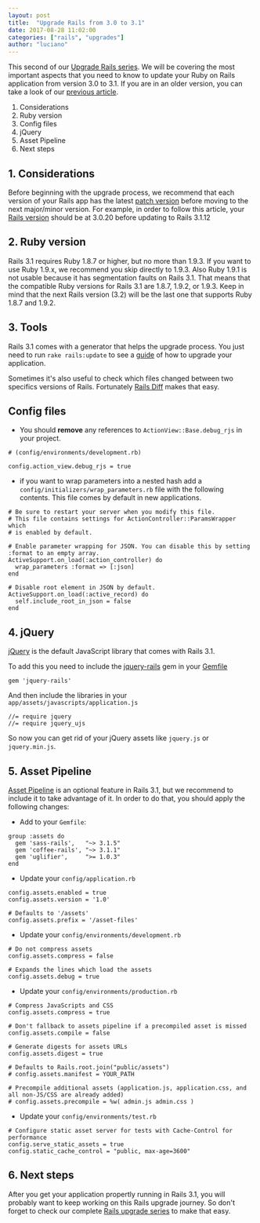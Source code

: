 ```yaml
---
layout: post
title:  "Upgrade Rails from 3.0 to 3.1"
date: 2017-08-28 11:02:00
categories: ["rails", "upgrades"]
author: "luciano"
---
```


This second of our [Upgrade Rails series](https://www.ombulabs.com/blog/tags/upgrades). We will be covering the most important aspects that you need to know to update your Ruby on Rails application from version 3.0 to 3.1. If you are in an older version, you can take a look of our [previous article](https://www.ombulabs.com/blog/rails/upgrades/upgrade-to-rails-3-rails-upgrades.html).

<!--more-->

1. Considerations
2. Ruby version
3. Config files
4. jQuery
5. Asset Pipeline
6. Next steps


## 1. Considerations
Before beginning with the upgrade process, we recommend that each version of your Rails app has the latest [patch version](http://semver.org) before moving to the next major/minor version. For example, in order to follow this article, your [Rails version](https://rubygems.org/gems/rails/versions) should be at 3.0.20 before updating to Rails 3.1.12

## 2. Ruby version
Rails 3.1 requires Ruby 1.8.7 or higher, but no more than 1.9.3. If you want to use Ruby 1.9.x, we recommend you skip directly to 1.9.3. Also Ruby 1.9.1 is not usable because it has segmentation faults on Rails 3.1. That means that the compatible Ruby versions for Rails 3.1 are 1.8.7, 1.9.2, or 1.9.3. Keep in mind that the next Rails version (3.2) will be the last one that supports Ruby 1.8.7 and 1.9.2.

## 3. Tools
Rails 3.1 comes with a generator that helps the upgrade process. You just need to run `rake rails:update` to see a [guide](https://gist.github.com/ryanb/1101906) of how to upgrade your application.

Sometimes it's also useful to check which files changed between two specifics versions of Rails. Fortunately [Rails Diff](http://railsdiff.org/3.0.20/3.1.12) makes that easy.

## Config files
- You should **remove** any references to `ActionView::Base.debug_rjs` in your project.

```
# (config/environments/development.rb)

config.action_view.debug_rjs = true
```

- if you want to wrap parameters into a nested hash add a `config/initializers/wrap_parameters.rb` file with the following contents. This file comes by default in new applications.

```
# Be sure to restart your server when you modify this file.
# This file contains settings for ActionController::ParamsWrapper which
# is enabled by default.

# Enable parameter wrapping for JSON. You can disable this by setting :format to an empty array.
ActiveSupport.on_load(:action_controller) do
  wrap_parameters :format => [:json]
end

# Disable root element in JSON by default.
ActiveSupport.on_load(:active_record) do
  self.include_root_in_json = false
end
```

## 4. jQuery
[jQuery](https://jquery.com/) is the default JavaScript library that comes with Rails 3.1.

To add this you need to include the [jquery-rails](https://github.com/rails/jquery-rails) gem in your [Gemfile](https://bundler.io/gemfile.html)

```
gem 'jquery-rails'
```

And then include the libraries in your `app/assets/javascripts/application.js`

```
//= require jquery
//= require jquery_ujs
```

So now you can get rid of your jQuery assets like `jquery.js` or `jquery.min.js`.

## 5. Asset Pipeline

[Asset Pipeline](http://guides.rubyonrails.org/asset_pipeline.html) is an optional feature in Rails 3.1, but we recommend to include it to take advantage of it. In order to do that, you should apply the following changes:

- Add to your `Gemfile`:

```
group :assets do
  gem 'sass-rails',   "~> 3.1.5"
  gem 'coffee-rails', "~> 3.1.1"
  gem 'uglifier',     ">= 1.0.3"
end
```

- Update your `config/application.rb`

```
config.assets.enabled = true
config.assets.version = '1.0'

# Defaults to '/assets'
config.assets.prefix = '/asset-files'
```

- Update your `config/environments/development.rb`

```
# Do not compress assets
config.assets.compress = false

# Expands the lines which load the assets
config.assets.debug = true
```

- Update your `config/environments/production.rb`

```
# Compress JavaScripts and CSS
config.assets.compress = true

# Don't fallback to assets pipeline if a precompiled asset is missed
config.assets.compile = false

# Generate digests for assets URLs
config.assets.digest = true

# Defaults to Rails.root.join("public/assets")
# config.assets.manifest = YOUR_PATH

# Precompile additional assets (application.js, application.css, and all non-JS/CSS are already added)
# config.assets.precompile = %w( admin.js admin.css )
```

- Update your `config/environments/test.rb`

```
# Configure static asset server for tests with Cache-Control for performance
config.serve_static_assets = true
config.static_cache_control = "public, max-age=3600"
```

## 6. Next steps
After you get your application propertly running in Rails 3.1, you will probably want to keep working on this Rails upgrade journey. So don't forget to check our complete [Rails upgrade series](https://www.ombulabs.com/blog/tags/upgrades) to make that easy.
